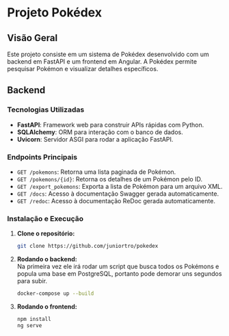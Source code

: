 # Projeto Pokédex

## Visão Geral

Este projeto consiste em um sistema de Pokédex desenvolvido com um backend em FastAPI e um frontend em Angular. A Pokédex permite pesquisar Pokémon e visualizar detalhes específicos.

## Backend

### Tecnologias Utilizadas

- **FastAPI**: Framework web para construir APIs rápidas com Python.
- **SQLAlchemy**: ORM para interação com o banco de dados.
- **Uvicorn**: Servidor ASGI para rodar a aplicação FastAPI.

### Endpoints Principais

- `GET /pokemons`: Retorna uma lista paginada de Pokémon.
- `GET /pokemons/{id}`: Retorna os detalhes de um Pokémon pelo ID.
- `GET /export_pokemons`: Exporta a lista de Pokémon para um arquivo XML.
- `GET /docs`: Acesso à documentação Swagger gerada automaticamente.
- `GET /redoc`: Acesso à documentação ReDoc gerada automaticamente.

### Instalação e Execução

1. **Clone o repositório:**
    ```bash
    git clone https://github.com/juniortro/pokedex
    ```
2. **Rodando o backend:** <br>
    Na primeira vez ele irá rodar um script que busca todos os Pokémons e popula uma base em PostgreSQL, portanto
    pode demorar uns segundos para subir.
    ```bash
    docker-compose up --build
    ```
3. **Rodando o frontend:** <br>
    ```bash
    npm install
    ng serve
    ```
